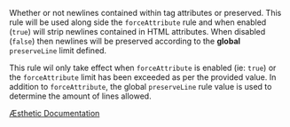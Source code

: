 Whether or not newlines contained within tag attributes or preserved. This rule will be used along side the `forceAttribute` rule and when enabled (`true`) will strip newlines contained in HTML attributes. When disabled (`false`) then newlines will be preserved according to the **global** `preserveLine` limit defined.

This rule wil only take effect when `forceAttribute` is enabled (ie: `true`) or the `forceAttribute` limit has been exceeded as per the provided value. In addition to `forceAttribute`, the global `preserveLine` rule value is used to determine the amount of lines allowed.


[Æsthetic Documentation](https://aesthetic.js.org/rules/markup/stripAttributeLines/)

